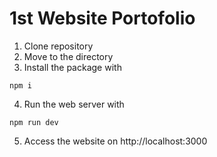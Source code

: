# 1st Website Portofolio

1. Clone repository
2. Move to the directory
3. Install the package with
```
npm i
```
4. Run the web server with
```
npm run dev
```
5. Access the website on http://localhost:3000
